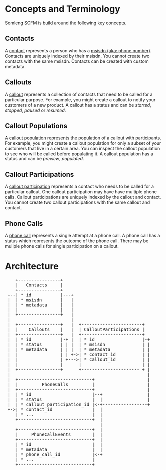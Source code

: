 # Concepts and Terminology

Somleng SCFM is build around the following key concepts.

## Contacts

A [contact](https://github.com/somleng/somleng-scfm/blob/master/app/models/contact.rb) represents a person who has a [msisdn (aka: phone number)](https://en.wikipedia.org/wiki/MSISDN). Contacts are uniquely indexed by their msisdn. You cannot create two contacts with the same msisdn. Contacts can be created with custom metadata.

## Callouts

A [callout](https://github.com/somleng/somleng-scfm/blob/master/app/models/callout.rb) represents a collection of contacts that need to be called for a particular purpose. For example, you might create a callout to notify your customers of a new product. A callout has a status and can be *started*, *stopped*, *paused* or *resumed*.

## Callout Populations

A [callout population](https://github.com/somleng/somleng-scfm/blob/master/app/models/callout_population.rb) represents the population of a callout with participants. For example, you might create a callout population for only a subset of your customers that live in a certain area. You can inspect the callout population to see who will be called before populating it. A callout population has a status and can be *preview*, *populated*.

## Callout Participations

A [callout participation](https://github.com/somleng/somleng-scfm/blob/master/app/models/callout_participation.rb) represents a contact who needs to be called for a particular callout. One callout participation may have have multiple phone calls. Callout participations are uniquely indexed by the callout and contact. You cannot create two callout participations with the same callout and contact.

## Phone Calls

A [phone call](https://github.com/somleng/somleng-scfm/blob/master/app/models/phone_call.rb) represents a single attempt at a phone call. A phone call has a status which represents the outcome of the phone call. There may be muliple phone calls for single participation on a callout.

# Architecture

<pre>
    +----------------+
    |   Contacts     |
    +----------------+
 +--| * id           |---+
 |  | * msisdn       |   |
 |  | * metadata     |   |
 |  |                |   |
 |  +----------------+   |
 |                       |
 |  +----------------+   |  +-----------------------+
 |  |    Callouts    |   |  | CalloutParticipations |
 |  +----------------+   |  +-----------------------+
 |  | * id           |-+ |  | * id                  |-+
 |  | * status       | | |  | * msisdn              | |
 |  | * metadata     | | |  | * metadata            | |
 |  |                | | +->| * contact_id          | |
 |  |                | +--->| * callout_id          | |
 |  |                |      |                       | |
 |  +----------------+      +---------------------- + |
 |                                                    |
 |  +----------------------------+                    |
 |  |         PhoneCalls         |                    |
 |  +----------------------------+                    |
 |  | * id                       |--+                 |
 |  | * status                   |  |                 |
 |  | * callout_participation_id |<-+-----------------+
 +->| * contact_id               |  |
    | * ...                      |  |
    +----------------------------+  |
                                    |
    +----------------------------+  |
    |     PhoneCallEvents        |  |
    +----------------------------+  |
    | * id                       |  |
    | * metadata                 |  |
    | * phone_call_id            |<-+
    | * ...                      |
    +----------------------------+
</pre>

